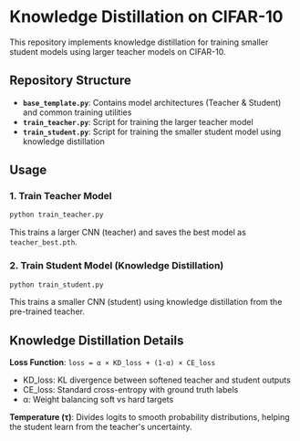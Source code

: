 # Knowledge Distillation on CIFAR-10

This repository implements knowledge distillation for training smaller student models using larger teacher models on CIFAR-10.

## Repository Structure

- **`base_template.py`**: Contains model architectures (Teacher & Student) and common training utilities
- **`train_teacher.py`**: Script for training the larger teacher model  
- **`train_student.py`**: Script for training the smaller student model using knowledge distillation

## Usage

### 1. Train Teacher Model
```bash
python train_teacher.py
```
This trains a larger CNN (teacher) and saves the best model as `teacher_best.pth`.

### 2. Train Student Model (Knowledge Distillation)
```bash
python train_student.py
```
This trains a smaller CNN (student) using knowledge distillation from the pre-trained teacher.

## Knowledge Distillation Details

**Loss Function**: `loss = α × KD_loss + (1-α) × CE_loss`
- KD_loss: KL divergence between softened teacher and student outputs
- CE_loss: Standard cross-entropy with ground truth labels
- α: Weight balancing soft vs hard targets

**Temperature (τ)**: Divides logits to smooth probability distributions, helping the student learn from the teacher's uncertainty.
